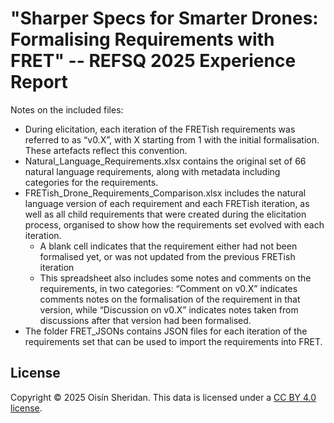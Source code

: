 # "Sharper Specs for Smarter Drones: Formalising Requirements with FRET" -- REFSQ 2025 Experience Report

Notes on the included files:

- During elicitation, each iteration of the FRETish requirements was referred to as “v0.X”, with X starting from 1 with the initial formalisation. These artefacts reflect this convention.
- Natural_Language_Requirements.xlsx contains the original set of 66 natural language requirements, along with metadata including categories for the requirements.
- FRETish_Drone_Requirements_Comparison.xlsx includes the natural language version of each requirement and each FRETish iteration, as well as all child requirements that were created during the elicitation process, organised to show how the requirements set evolved with each iteration.
    - A blank cell indicates that the requirement either had not been formalised yet, or was not updated from the previous FRETish iteration
    - This spreadsheet also includes some notes and comments on the requirements, in two categories: “Comment on v0.X” indicates comments notes on the formalisation of the requirement in that version, while “Discussion on v0.X” indicates notes taken from discussions after that version had been formalised.
- The folder FRET_JSONs contains JSON files for each iteration of the requirements set that can be used to import the requirements into FRET.

## License
Copyright © 2025 Oisín Sheridan. This data is licensed under a [CC BY 4.0 license](./LICENSE).
